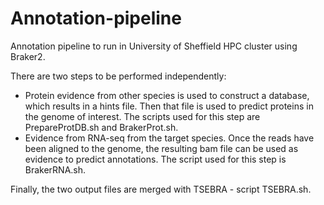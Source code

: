 # Annotation-pipeline

Annotation pipeline to run in University of Sheffield HPC cluster using Braker2.

There are two steps to be performed independently:
- Protein evidence from other species is used to construct a database, which results in a hints file. Then that file is used to predict proteins in the genome of interest. The scripts used for this step are PrepareProtDB.sh and BrakerProt.sh.
- Evidence from RNA-seq from the target species. Once the reads have been aligned to the genome, the resulting bam file can be used as evidence to predict annotations. The script used for this step is BrakerRNA.sh.

Finally, the two output files are merged with TSEBRA - script TSEBRA.sh.